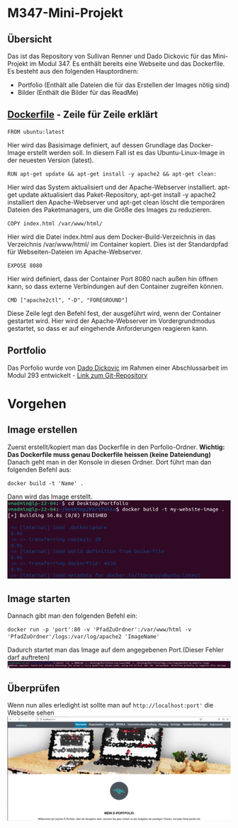 # M347-Mini-Projekt

## Übersicht
Das ist das Repository von Sullivan Renner und Dado Dickovic für das Mini-Projekt im Modul 347.
Es enthält bereits eine Webseite und das Dockerfile.
Es besteht aus den folgenden Hauptordnern:

  - Portfolio (Enthält alle Dateien die für das Erstellen der Images nötig sind)
  - Bilder (Enthält die Bilder für das ReadMe)

## [Dockerfile](./Portfolio/Dockerfile) - Zeile für Zeile erklärt
    FROM ubuntu:latest
Hier wird das Basisimage definiert, auf dessen Grundlage das Docker-Image erstellt werden soll. In diesem Fall ist es das Ubuntu-Linux-Image in der neuesten Version (latest).
<br>

    RUN apt-get update && apt-get install -y apache2 && apt-get clean:
Hier wird das System aktualisiert und der Apache-Webserver installiert. apt-get update aktualisiert das Paket-Repository, apt-get install -y apache2 installiert den Apache-Webserver und apt-get clean löscht die temporären Dateien des Paketmanagers, um die Größe des Images zu reduzieren.
<br>

    COPY index.html /var/www/html/
Hier wird die Datei index.html aus dem Docker-Build-Verzeichnis in das Verzeichnis /var/www/html/ im Container kopiert. Dies ist der Standardpfad für Webseiten-Dateien im Apache-Webserver.
<br>

    EXPOSE 8080
Hier wird definiert, dass der Container Port 8080 nach außen hin öffnen kann, so dass externe Verbindungen auf den Container zugreifen können.
<br>

    CMD ["apache2ctl", "-D", "FOREGROUND"]
Diese Zeile legt den Befehl fest, der ausgeführt wird, wenn der Container gestartet wird. Hier wird der Apache-Webserver im Vordergrundmodus gestartet, so dass er auf eingehende Anforderungen reagieren kann.
<br>

## Portfolio
Das Porfolio wurde von [Dado Dickovic](https://github.com/DadoDiv) im Rahmen einer Abschlussarbeit im Modul 293 entwickelt - [Link zum Git-Repository](https://github.com/DadoDiv/E-Portfolio)

# Vorgehen

## Image erstellen
Zuerst erstellt/kopiert man das Dockerfile in den Porfolio-Ordner.
**Wichtig: Das Dockerfile muss genau Dockerfile heissen (keine Dateiendung)**
Danach geht man in der Konsole in diesen Ordner.
Dort führt man dan folgenden Befehl aus:
    
    docker build -t 'Name' .

Dann wird das Image erstellt. 
![build](./Bilder/Build.png)

## Image starten
Dannach gibt man den folgenden Befehl ein:

    docker run -p 'port':80 -v 'PfadZuOrdner':/var/www/html -v 'PfadZuOrdner'/logs:/var/log/apache2 'ImageName'

Dadurch startet man das Image auf dem angegebenen Port.(Dieser Fehler darf auftreten)
![Run](./Bilder/Run.png)

## Überprüfen
Wenn nun alles erledight ist sollte man auf `http://localhost:port'` die Webseite sehen
![Resultat](./Bilder/Resultat.png)